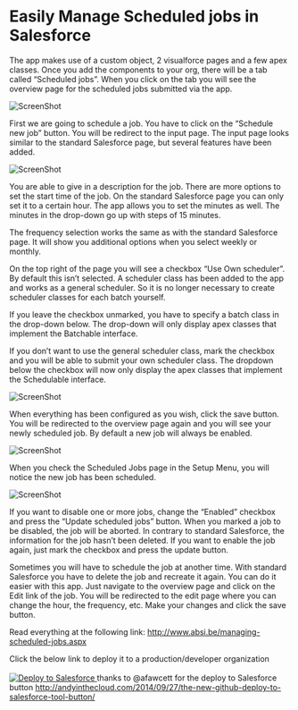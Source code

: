 Easily Manage Scheduled jobs in Salesforce
=============

The app makes use of a custom object, 2 visualforce pages and a few apex classes. Once you add the components to your org, there will be a tab called “Scheduled jobs”. When you click on the tab you will see the overview page for the scheduled jobs submitted via the app.

![ScreenShot](http://www.absi.be/uploadedImages/00_Structured_Data/Blog_Posts/scheduled-jobs.png)

First we are going to schedule a job. You have to click on the “Schedule new job” button. You will be redirect to the input page. The input page looks similar to the standard Salesforce page, but several features have been added.

![ScreenShot](http://www.absi.be/uploadedImages/00_Structured_Data/Blog_Posts/schedule-a-job.png)

You are able to give in a description for the job. There are more options to set the start time of the job. On the standard Salesforce page you can only set it to a certain hour. The app allows you to set the minutes as well. The minutes in the drop-down go up with steps of 15 minutes.

The frequency selection works the same as with the standard Salesforce page. It will show you additional options when you select weekly or monthly.

On the top right of the page you will see a checkbox “Use Own scheduler”. By default this isn’t selected. A scheduler class has been added to the app and works as a general scheduler. So it is no longer necessary to create scheduler classes for each batch yourself.

If you leave the checkbox unmarked, you have to specify a batch class in the drop-down below. The drop-down will only display apex classes that implement the Batchable interface.

If you don’t want to use the general scheduler class, mark the checkbox and you will be able to submit your own scheduler class. The dropdown below the checkbox will now only display the apex classes that implement the Schedulable interface.

![ScreenShot](http://www.absi.be/uploadedImages/00_Structured_Data/Blog_Posts/schedule-a-job-3.png)

When everything has been configured as you wish, click the save button. You will be redirected to the overview page again and you will see your newly scheduled job. By default a new job will always be enabled.

![ScreenShot](http://www.absi.be/uploadedImages/00_Structured_Data/Blog_Posts/schedule-a-job-4.png)

When you check the Scheduled Jobs page in the Setup Menu, you will notice the new job has been scheduled.

![ScreenShot](http://www.absi.be/uploadedImages/00_Structured_Data/Blog_Posts/schedule-a-job-5.png)

If you want to disable one or more jobs, change the “Enabled” checkbox and press the “Update scheduled jobs” button. When you marked a job to be disabled, the job will be aborted. In contrary to standard Salesforce, the information for the job hasn’t been deleted. If you want to enable the job again, just mark the checkbox and press the update button.

Sometimes you will have to schedule the job at another time. With standard Salesforce you have to delete the job and recreate it again. You can do it easier with this app. Just navigate to the overview page and click on the Edit link of the job. You will be redirected to the edit page where you can change the hour, the frequency, etc. Make your changes and click the save button.

Read everything at the following link: http://www.absi.be/managing-scheduled-jobs.aspx



Click the below link to deploy it to a production/developer organization <br/><br/>
<a href="https://githubsfdeploy.herokuapp.com?owner=ABSINV&repo=ScheduledJobs">
  <img alt="Deploy to Salesforce"
       src="https://raw.githubusercontent.com/afawcett/githubsfdeploy/master/src/main/webapp/resources/img/deploy.png">
</a>
thanks to @afawcett for the deploy to Salesforce button
http://andyinthecloud.com/2014/09/27/the-new-github-deploy-to-salesforce-tool-button/
